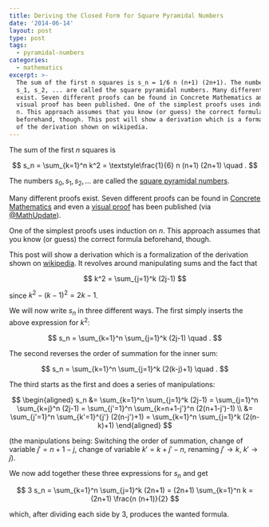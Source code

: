 ```yaml
---
title: Deriving the Closed Form for Square Pyramidal Numbers
date: '2014-06-14'
layout: post
type: post
tags:
  - pyramidal-numbers
categories:
  - mathematics
excerpt: >-
  The sum of the first n squares is s_n = 1/6 n (n+1) (2n+1). The numbers s_0,
  s_1, s_2, ... are called the square pyramidal numbers. Many different proofs
  exist. Seven different proofs can be found in Concrete Mathematics and even a
  visual proof has been published. One of the simplest proofs uses induction on
  n. This approach assumes that you know (or guess) the correct formula
  beforehand, though. This post will show a derivation which is a formalization
  of the derivation shown on wikipedia.
---
```

The sum of the first $n$ squares is

$$
s_n = \sum_{k=1}^n k^2 = \textstyle\frac{1}{6} n (n+1) (2n+1) \quad .
$$

The numbers $s_0, s_1, s_2, \ldots$ are called the [square pyramidal numbers](http://oeis.org/A000330).

Many different proofs exist. Seven different proofs can be found in [Concrete Mathematics](/refs/concrete) and even a [visual proof](http://www.maa.org/programs/faculty-and-departments/classroom-capsules-and-notes/proof-without-words-sum-of-squares-0) has been published (via [@MathUpdate](https://twitter.com/MathUpdate)).

One of the simplest proofs uses induction on *n*. This approach assumes that you know (or guess) the correct formula beforehand, though.

This post will show a derivation which is a formalization of the derivation shown on [wikipedia](http://en.wikipedia.org/wiki/Square_pyramidal_number#Derivation_of_the_summation_formula).<span></span> It revolves around manipulating sums and the fact that

$$
k^2 = \sum_{j=1}^k (2j-1)
$$

since $k^2 - (k-1)^2 = 2k-1$.

We will now write $s_n$ in three different ways. The first simply inserts the above expression for $k^2$:

$$
s_n = \sum_{k=1}^n \sum_{j=1}^k (2j-1) \quad .
$$

The second reverses the order of summation for the inner sum:

$$
s_n = \sum_{k=1}^n \sum_{j=1}^k (2(k-j)+1) \quad .
$$

The third starts as the first and does a series of manipulations:

$$
\begin{aligned} s_n &= \sum_{k=1}^n \sum_{j=1}^k (2j-1) = \sum_{j=1}^n \sum_{k=j}^n (2j-1) = \sum_{j'=1}^n \sum_{k=n+1-j'}^n (2(n+1-j')-1) \\ &= \sum_{j'=1}^n \sum_{k'=1}^{j'} (2(n-j')+1) = \sum_{k=1}^n \sum_{j=1}^k (2(n-k)+1) \end{aligned}
$$

(the manipulations being: Switching the order of summation, change of variable $j' = n+1-j$, change of variable $k' = k+j'-n$, renaming $j' \rightarrow k$, $k' \rightarrow j$).

We now add together these three expressions for $s_n$ and get

$$
3 s_n = \sum_{k=1}^n \sum_{j=1}^k (2n+1) = (2n+1) \sum_{k=1}^n k = (2n+1) \frac{n (n+1)}{2}
$$

which, after dividing each side by 3, produces the wanted formula.
